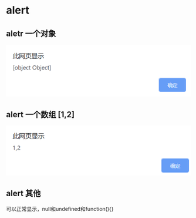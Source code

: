# alert 
## aletr 一个对象
![](./img/alert.png)
## alert 一个数组 [1,2]
![](./img/数组.png)
## alert 其他
可以正常显示，null和undefined和function(){}
